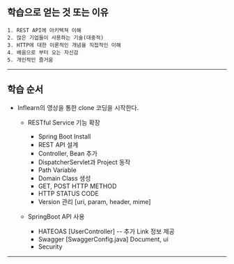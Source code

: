 ## 학습으로 얻는 것 또는 이유
```
1. REST API에 아키텍쳐 이해
2. 많은 기업들이 사용하는 기술(대중적)
3. HTTP에 대한 이론적인 개념을 직접적인 이해
4. 배움으로 부터 오는 자신감
5. 개인적인 즐거움
```

------------------------------------------------------

## 학습 순서
* Inflearn의 영상을 통한 clone 코딩을 시작한다.

  + RESTful Service 기능 확장
    + Spring Boot Install
    + REST API 설계
    + Controller, Bean 추가
    + DispatcherServlet과 Project 동작
    + Path Variable
    + Domain Class 생성
    + GET, POST HTTP METHOD
    + HTTP STATUS CODE 
    + Version 관리 [uri, param, header, mime]
    
  + SpringBoot API 사용    
    + HATEOAS [UserController] -- 추가 Link 정보 제공
    + Swagger [SwaggerConfig.java] Document, ui
    + Security
  

-----------------------------------------------------


